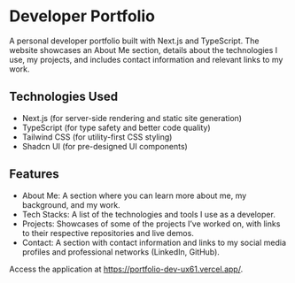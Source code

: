 # Developer Portfolio

A personal developer portfolio built with Next.js and TypeScript. The website showcases an About Me section, details about the technologies I use, my projects, and includes contact information and relevant links to my work.

## Technologies Used

- Next.js (for server-side rendering and static site generation)
- TypeScript (for type safety and better code quality)
- Tailwind CSS (for utility-first CSS styling)
- Shadcn UI (for pre-designed UI components)

## Features

- About Me: A section where you can learn more about me, my background, and my work.
- Tech Stacks: A list of the technologies and tools I use as a developer.
- Projects: Showcases of some of the projects I’ve worked on, with links to their respective repositories and live demos.
- Contact: A section with contact information and links to my social media profiles and professional networks (LinkedIn, GitHub).

Access the application at https://portfolio-dev-ux61.vercel.app/.
